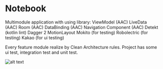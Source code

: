 # Notebook
Multimodule application with using library:
ViewModel (AAC)
LiveData (AAC)
Room (AAC)
DataBinding (AAC)
Navigation Component (AAC)
Detekt (kotlin lint)
Dagger 2
MotionLayout
Mokito (for testing)
Robolectric (for testing)
Kakao (for ui testing)

Every feature module realize by Clean Architecture rules.
Project has some ui test, integration test and unit test.

![alt text](https://github.com/Ishokov-Dzhafar/Notebook/blob/develop/notebook_app.gif?raw=true)